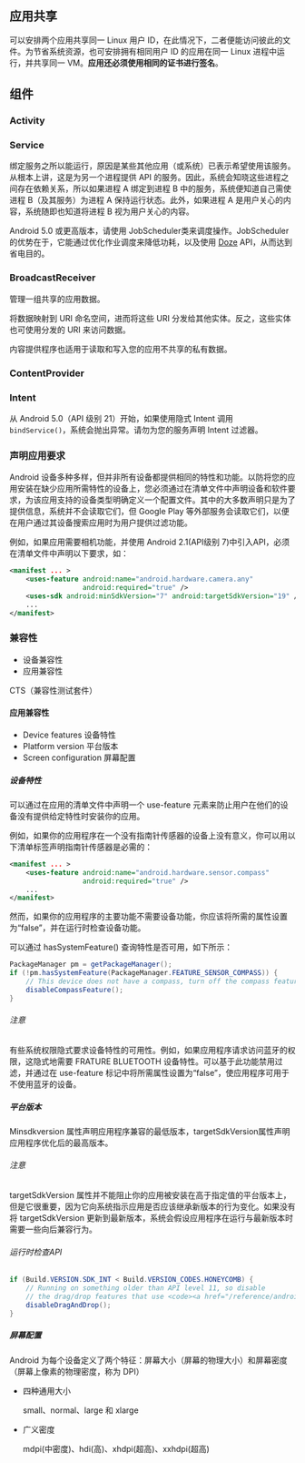 ## 应用共享

可以安排两个应用共享同一 Linux 用户 ID，在此情况下，二者便能访问彼此的文件。为节省系统资源，也可安排拥有相同用户 ID 的应用在同一 Linux 进程中运行，并共享同一 VM。**应用还必须使用相同的证书进行签名**。



## 组件

### Activity





### Service

绑定服务之所以能运行，原因是某些其他应用（或系统）已表示希望使用该服务。从根本上讲，这是为另一个进程提供 API 的服务。因此，系统会知晓这些进程之间存在依赖关系，所以如果进程 A 绑定到进程 B 中的服务，系统便知道自己需使进程 B（及其服务）为进程 A 保持运行状态。此外，如果进程 A 是用户关心的内容，系统随即也知道将进程 B 视为用户关心的内容。



Android 5.0 或更高版本，请使用 JobScheduler类来调度操作。JobScheduler 的优势在于，它能通过优化作业调度来降低功耗，以及使用 [Doze](https://developer.android.com/training/monitoring-device-state/doze-standby.html) API，从而达到省电目的。







### BroadcastReceiver

管理一组共享的应用数据。

将数据映射到 URI 命名空间，进而将这些 URI 分发给其他实体。反之，这些实体也可使用分发的 URI 来访问数据。

内容提供程序也适用于读取和写入您的应用不共享的私有数据。



### ContentProvider



### Intent

从 Android 5.0（API 级别 21）开始，如果使用隐式 Intent 调用 `bindService()`，系统会抛出异常。请勿为您的服务声明 Intent 过滤器。





### 声明应用要求

Android 设备多种多样，但并非所有设备都提供相同的特性和功能。以防将您的应用安装在缺少应用所需特性的设备上，您必须通过在清单文件中声明设备和软件要求，为该应用支持的设备类型明确定义一个配置文件。其中的大多数声明只是为了提供信息，系统并不会读取它们，但 Google Play 等外部服务会读取它们，以便在用户通过其设备搜索应用时为用户提供过滤功能。

例如，如果应用需要相机功能，并使用 Android 2.1(API级别 7)中引入API，必须在清单文件中声明以下要求，如：

```xml
<manifest ... >
    <uses-feature android:name="android.hardware.camera.any"
                  android:required="true" />
    <uses-sdk android:minSdkVersion="7" android:targetSdkVersion="19" />
    ...
</manifest>
```



### 兼容性

- 设备兼容性
- 应用兼容性

CTS（兼容性测试套件）



#### 应用兼容性

- Device features 设备特性
- Platform version 平台版本
- Screen configuration 屏幕配置

##### 设备特性

可以通过在应用的清单文件中声明一个 use-feature 元素来防止用户在他们的设备没有提供给定特性时安装你的应用。

例如，如果你的应用程序在一个没有指南针传感器的设备上没有意义，你可以用以下清单标签声明指南针传感器是必需的：

```xml
<manifest ... >
    <uses-feature android:name="android.hardware.sensor.compass"
                  android:required="true" />
    ...
</manifest>
```

然而，如果你的应用程序的主要功能不需要设备功能，你应该将所需的属性设置为“false”，并在运行时检查设备功能。

可以通过 hasSystemFeature() 查询特性是否可用，如下所示：

```java
PackageManager pm = getPackageManager();
if (!pm.hasSystemFeature(PackageManager.FEATURE_SENSOR_COMPASS)) {
    // This device does not have a compass, turn off the compass feature
    disableCompassFeature();
}
```

###### 注意

有些系统权限隐式要求设备特性的可用性。例如，如果应用程序请求访问蓝牙的权限，这隐式地需要 FRATURE BLUETOOTH 设备特性。可以基于此功能禁用过滤，并通过在 use-feature 标记中将所需属性设置为“false”，使应用程序可用于不使用蓝牙的设备。

##### 平台版本

Minsdkversion 属性声明应用程序兼容的最低版本，targetSdkVersion属性声明应用程序优化后的最高版本。

###### 注意

targetSdkVersion 属性并不能阻止你的应用被安装在高于指定值的平台版本上，但是它很重要，因为它向系统指示应用是否应该继承新版本的行为变化。如果没有将 targetSdkVersion 更新到最新版本，系统会假设应用程序在运行与最新版本时需要一些向后兼容行为。

###### 运行时检查API

```java
if (Build.VERSION.SDK_INT < Build.VERSION_CODES.HONEYCOMB) {
    // Running on something older than API level 11, so disable
    // the drag/drop features that use <code><a href="/reference/android/content/ClipboardManager.html">ClipboardManager</a></code> APIs
    disableDragAndDrop();
}
```

##### 屏幕配置

Android 为每个设备定义了两个特征：屏幕大小（屏幕的物理大小）和屏幕密度（屏幕上像素的物理密度，称为 DPI）

- 四种通用大小

  small、normal、large 和 xlarge

- 广义密度

  mdpi(中密度)、hdi(高)、xhdpi(超高)、xxhdpi(超高)


